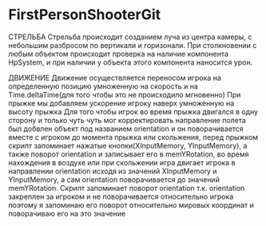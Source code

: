 # FirstPersonShooterGit
 
СТРЕЛЬБА
Стрельба происходит созданием луча из центра камеры, с небольшим разбросом по вертикали и горизонали. 
При столкновении с любым объектом происходит проверка на наличие компонента HpSystem, и при наличии у объекта этого 
компонента наносится урон.

ДВИЖЕНИЕ 
Движение осуществляется переносом игрока на определенную позицию умноженную на скорость и на Time.deltaTime(для того чтобы это не происходило мгновенно)
При прыжке мы добавляем ускорение игроку наверх умноженную на высоту прыжка
Для того чтобы игрок во время прыжка двигался в одну сторону и только чуть чуть мог корректировать направление полета
был добвлен объект под названием orientation и он поворачивается вместе с игроком до момента прыжка или скольжения, перед прыжком 
скрипт запоминает нажатые кнопки(XInputMemory, YInputMemory), а также поворот orientation и записывает его в memYRotation, во время нахождения в воздухе или при 
скольжении игра двигает игрока в направлении orientation исходя из значений XInputMemory и YInputMemory, а сам orientation 
поворачивается до значений memYRotation. Скрипт запоминает поворот orientation т.к. orientation закреплен за игроком и не поворачивается относительно игрока
поэтому я запоминаю его поворот относительно мировых координат и поворачиваю его на это значение




